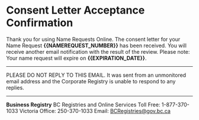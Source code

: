 #  Consent Letter Acceptance Confirmation

Thank you for using Name Requests Online. The consent letter for your Name Request **{{NAMEREQUEST_NUMBER}}** has been received. You will receive another email notification with the result of the review. Please note: Your name request will expire on **{{EXPIRATION_DATE}}**.

---

PLEASE DO NOT REPLY TO THIS EMAIL. It was sent from an unmonitored email address and the Corporate Registry is unable to respond to any replies.

---

**Business Registry**
BC Registries and Online Services
Toll Free: 1-877-370-1033
Victoria Office: 250-370-1033
Email: [BCRegistries@gov.bc.ca](BCRegistries@gov.bc.ca)